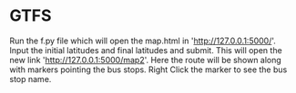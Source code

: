 # GTFS
Run the f.py file which will open the map.html in 'http://127.0.0.1:5000/'. Input the initial latitudes and final latitudes and submit.
This will open the new link 'http://127.0.0.1:5000/map2'. Here the route will be shown along with markers pointing the bus stops.
Right Click the marker to see the bus stop name.
